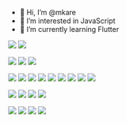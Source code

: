 - 👋 Hi, I’m @mkare 
- 👀 I’m interested in JavaScript
- 🌱 I’m currently learning Flutter

<!---
mkare/mkare is a ✨ special ✨ repository because its `README.md` (this file) appears on your GitHub profile.
You can click the Preview link to take a look at your changes.
--->
[![](https://img.shields.io/badge/LinkedIn-0077B5?style=for-the-badge&logo=linkedin&logoColor=white)](https://www.linkedin.com/in/mustafamorbel/)
[![](https://img.shields.io/badge/@mkare-white?style=for-the-badge&logo=medium&logoColor=black)](https://medium.com/@mkare)

![](https://img.shields.io/badge/JavaScript-c78100?style=flat&logo=javascript&logoColor=white)
![](https://img.shields.io/badge/ECMAScript-c78100?style=flat)
![](https://img.shields.io/badge/TypeScript-235a97?style=flat&logo=typescript&logoColor=white)

![](https://img.shields.io/badge/Vue.js-4FC08D?style=flat&logo=vue.js&logoColor=4FC08D&labelColor=white)
![](https://img.shields.io/badge/Nuxt.js-00C58E?style=flat&logo=nuxt.js&logoColor=00C58E&labelColor=white)
![](https://img.shields.io/badge/ReactJS-white?style=flat&logo=react&logoColor=white&labelColor=61DAFB)
![](https://img.shields.io/badge/Next.js-000000?style=flat&logo=next.js&logoColor=000000&labelColor=white)
![](https://img.shields.io/badge/Node.js-339933?style=flat&logo=node.js&logoColor=339933&labelColor=white)
![](https://img.shields.io/badge/Webpack-777?style=flat&logo=webpack&logoColor=8DD6F9&labelColor=777)
![](https://img.shields.io/badge/RxJS-FF6C2C?style=flat&logo=reactivex&logoColor=white&labelColor=FF6C2C)
![](https://img.shields.io/badge/jQuery-0769AD?style=flat&logo=jquery&logoColor=white&labelColor=0769AD)
![](https://img.shields.io/badge/Axios-671DDF?style=flat&logo=axios&logoColor=white&labelColor=671DDF)

![](https://img.shields.io/badge/HTML5-E34F26?style=flat&logo=html5&logoColor=white&labelColor=E34F26)
![](https://img.shields.io/badge/CSS3-1572B6?style=flat&logo=css3&logoColor=white&labelColor=1572B6)
![](https://img.shields.io/badge/Sass-FF69B4?style=flat&logo=sass&logoColor=white&labelColor=FF69B4)
![](https://img.shields.io/badge/Less-gray?style=flat&logo=less)

![](https://img.shields.io/badge/Bootstrap-563D7C?style=flat&logo=bootstrap&logoColor=white)
![](https://img.shields.io/badge/TailwindCss-38bdf8?style=flat&logo=tailwind-css&logoColor=white)
![](https://img.shields.io/badge/Styled%20Components-white?style=flat&logo=styled-components&logoColor=purple&labelColor=white)
![](https://img.shields.io/badge/Git-F05032?style=flat&logo=git&logoColor=white&labelColor=F05032)
